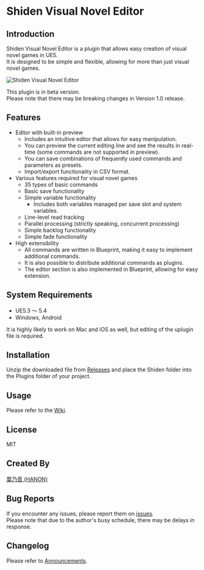 # Shiden Visual Novel Editor

## Introduction

Shiden Visual Novel Editor is a plugin that allows easy creation of visual novel games in UE5. <br>
It is designed to be simple and flexible, allowing for more than just visual novel games.

![Shiden Visual Novel Editor](https://github.com/user-attachments/assets/3029cdc2-5460-45dd-8463-c78356569b76)

This plugin is in beta version. <br>
Please note that there may be breaking changes in Version 1.0 release.

## Features

- Editor with built-in preview
    - Includes an intuitive editor that allows for easy manipulation.
    - You can preview the current editing line and see the results in real-time (some commands are not supported in preview).
    - You can save combinations of frequently used commands and parameters as presets.
    - Import/export functionality in CSV format.
- Various features required for visual novel games
    - 35 types of basic commands
    - Basic save functionality
    - Simple variable functionality
        - Includes both variables managed per save slot and system variables.
    - Line-level read tracking
    - Parallel processing (strictly speaking, concurrent processing)
    - Simple backlog functionality
    - Simple fade functionality
- High extensibility
    - All commands are written in Blueprint, making it easy to implement additional commands.
    - It is also possible to distribute additional commands as plugins.
    - The editor section is also implemented in Blueprint, allowing for easy extension.

## System Requirements

- UE5.3 ～ 5.4
- Windows, Android

It is highly likely to work on Mac and iOS as well, but editing of the uplugin file is required.

## Installation

Unzip the downloaded file from [Releases](https://github.com/HANON-games/Shiden/releases/latest) and place the Shiden folder into the Plugins folder of your project.

## Usage

Please refer to the [Wiki](https://github.com/HANON-games/Shiden/wiki).

## License

MIT

## Created By

[葉乃音 (HANON)](https://twitter.com/HanonHeartKnows)

## Bug Reports

If you encounter any issues, please report them on [issues](https://github.com/HANON-games/Shiden/issues). <br>
Please note that due to the author's busy schedule, there may be delays in response.

## Changelog

Please refer to [Announcements](https://github.com/HANON-games/Shiden/discussions/categories/announcements-%E3%81%8A%E7%9F%A5%E3%82%89%E3%81%9B).
